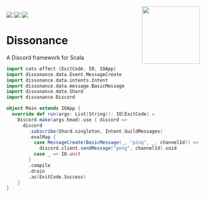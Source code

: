 <img align="right" src="https://github.com/Billzabob/dissonance/blob/master/src/main/resources/DissonanceLogo.png" height="150px" style="padding-left: 20px"/>


[![](https://github.com/Billzabob/discord/workflows/build/badge.svg)](https://github.com/Billzabob/dissonance)
[![](https://img.shields.io/discord/390751088829005826.svg?style=flat)](https://discordapp.com/invite/JXt4Zd)
[![](https://codecov.io/gh/Billzabob/dissonance/branch/master/graph/badge.svg)](https://codecov.io/gh/Billzabob/dissonance)

# Dissonance

A Discord framework for Scala

```scala mdoc
import cats.effect.{ExitCode, IO, IOApp}
import dissonance.data.Event.MessageCreate
import dissonance.data.intents.Intent
import dissonance.data.message.BasicMessage
import dissonance.data.Shard
import dissonance.Discord

object Main extends IOApp {
  override def run(args: List[String]): IO[ExitCode] =
    Discord.make(args.head).use { discord =>
      discord
        .subscribe(Shard.singleton, Intent.GuildMessages)
        .evalMap {
          case MessageCreate(BasicMessage(_, "ping", _, channelId)) =>
            discord.client.sendMessage("pong", channelId).void
          case _ => IO.unit
        }
        .compile
        .drain
        .as(ExitCode.Success)
    }
}
```